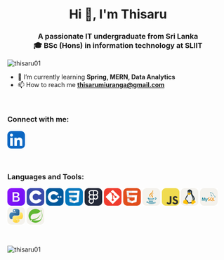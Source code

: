 <h1 align="center">Hi 👋, I'm Thisaru</h1>
<h3 align="center">A passionate IT undergraduate from Sri Lanka <br>🎓 BSc (Hons) in information technology at SLIIT</h3>

<p align="left"> <img src="https://komarev.com/ghpvc/?username=thisaru01&label=Profile%20views&color=0e75b6&style=flat" alt="thisaru01" /> </p>

<!--- 🔭 I’m currently working on **Employee Management System Project**-->
- 🌱 I’m currently learning **Spring, MERN, Data Analytics**
- 📫 How to reach me **thisarumiuranga@gmail.com**

<br>

<h3 align="left">Connect with me:</h3>
<p align="left">
  <a href="#" target="blank"><img align="center" src="https://github.com/tandpfun/skill-icons/blob/main/icons/LinkedIn.svg" alt="LinkedIn" height="40" width="40" /></a>
</p>

<br>
<h3 align="left">Languages and Tools:</h3>
<p align="left">
  <a href="#""><img src="https://github.com/tandpfun/skill-icons/blob/main/icons/Bootstrap.svg" alt="Bootstrap" width="40" height="40"/></a>
  <a href="#"><img src="https://github.com/tandpfun/skill-icons/blob/main/icons/C.svg" alt="C" width="40" height="40"/></a>
  <a href="#"><img src="https://github.com/tandpfun/skill-icons/blob/main/icons/CPP.svg" alt="C++" width="40" height="40"/></a>
  <a href="#"><img src="https://github.com/tandpfun/skill-icons/blob/main/icons/CSS.svg" alt="CSS3" width="40" height="40"/></a>
  <a href="#"><img src="https://github.com/tandpfun/skill-icons/blob/main/icons/Figma-Dark.svg" alt="Figma" width="40" height="40"/></a>
  <a href="#"><img src="https://github.com/tandpfun/skill-icons/blob/main/icons/Git.svg" alt="Git" width="40" height="40"/></a>
  <a href="#"><img src="https://github.com/tandpfun/skill-icons/blob/main/icons/HTML.svg" alt="HTML5" width="40" height="40"/></a>
  <a href="#"><img src="https://github.com/tandpfun/skill-icons/blob/main/icons/Java-Light.svg" alt="Java" width="40" height="40"/></a>
  <a href="#"><img src="https://github.com/tandpfun/skill-icons/blob/main/icons/JavaScript.svg" alt="JavaScript" width="40" height="40"/></a>
  <a href="#"><img src="https://github.com/tandpfun/skill-icons/blob/main/icons/Linux-Light.svg" alt="Linux" width="40" height="40"/></a>
  <a href="#"><img src="https://github.com/tandpfun/skill-icons/blob/main/icons/MySQL-Light.svg" alt="MySQL" width="40" height="40"/></a>
  <a href="#"><img src="https://github.com/tandpfun/skill-icons/blob/main/icons/Python-Light.svg" alt="Python" width="40" height="40"/></a>
  <a href="#"><img src="https://github.com/tandpfun/skill-icons/blob/main/icons/Spring-Light.svg" alt="Spring" width="40" height="40"/></a>
</p>

<br>

<img align="left" src="https://github-readme-stats.vercel.app/api/top-langs?username=thisaru01&show_icons=true&locale=en&layout=compact&theme=tokyonight&cache_seconds=30" alt="thisaru01" /> <!-- <img align="center" src="https://github-readme-stats.vercel.app/api?username=thisaru01&show_icons=true&locale=en&theme=tokyonight&cache_seconds=1800" alt="thisaru01" /> -->



